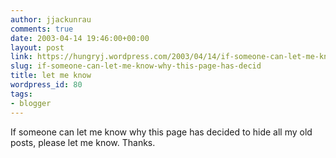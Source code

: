 ```yaml
---
author: jjackunrau
comments: true
date: 2003-04-14 19:46:00+00:00
layout: post
link: https://hungryj.wordpress.com/2003/04/14/if-someone-can-let-me-know-why-this-page-has-decid/
slug: if-someone-can-let-me-know-why-this-page-has-decid
title: let me know
wordpress_id: 80
tags:
- blogger
---
```


If someone can let me know why this page has decided to hide all my old posts, please let me know.  Thanks.
